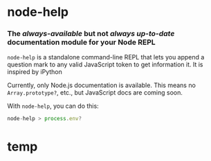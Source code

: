 # node-help

### The *always-available* but not *always up-to-date* documentation module for your Node REPL 

`node-help` is a standalone command-line REPL that lets you append a question mark to any valid JavaScript token to get information it. It is inspired by iPython

Currently, only Node.js documentation is available. This means no `Array.prototype?`, etc., but JavaScript docs are coming soon.

With `node-help`, you can do this:

````javascript
node-help > process.env?

````



# temp
